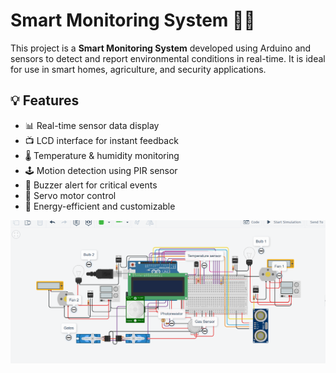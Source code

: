 # Smart Monitoring System 🚨📡

This project is a **Smart Monitoring System** developed using Arduino and sensors to detect and report environmental conditions in real-time. It is ideal for use in smart homes, agriculture, and security applications.

## 💡 Features

- 📊 Real-time sensor data display
- 📺 LCD interface for instant feedback
- 🌡️ Temperature & humidity monitoring
- 🕹️ Motion detection using PIR sensor
- 🔔 Buzzer alert for critical events
- 🔄 Servo motor control
- 🔌 Energy-efficient and customizable


![image alt](https://github.com/Triveni-web-gif/Arduino/blob/b607dc256642e392490eca22fe3f320251b9165e/Screenshot%202025-04-25%20223313.png)
